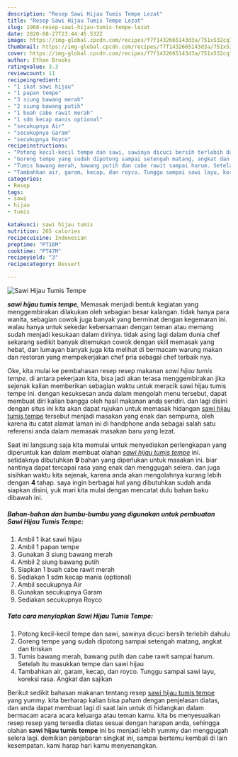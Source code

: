 ```yaml
---
description: "Resep Sawi Hijau Tumis Tempe Lezat"
title: "Resep Sawi Hijau Tumis Tempe Lezat"
slug: 1968-resep-sawi-hijau-tumis-tempe-lezat
date: 2020-08-27T23:44:45.532Z
image: https://img-global.cpcdn.com/recipes/f7f1432665143d3a/751x532cq70/sawi-hijau-tumis-tempe-foto-resep-utama.jpg
thumbnail: https://img-global.cpcdn.com/recipes/f7f1432665143d3a/751x532cq70/sawi-hijau-tumis-tempe-foto-resep-utama.jpg
cover: https://img-global.cpcdn.com/recipes/f7f1432665143d3a/751x532cq70/sawi-hijau-tumis-tempe-foto-resep-utama.jpg
author: Ethan Brooks
ratingvalue: 3.3
reviewcount: 11
recipeingredient:
- "1 ikat sawi hijau"
- "1 papan tempe"
- "3 siung bawang merah"
- "2 siung bawang putih"
- "1 buah cabe rawit merah"
- "1 sdm kecap manis optional"
- "secukupnya Air"
- "secukupnya Garam"
- "secukupnya Royco"
recipeinstructions:
- "Potong kecil-kecil tempe dan sawi, sawinya dicuci bersih terlebih dahulu"
- "Goreng tempe yang sudah dipotong sampai setengah matang, angkat dan tiriskan"
- "Tumis bawang merah, bawang putih dan cabe rawit sampai harum. Setelah itu masukkan tempe dan sawi hijau"
- "Tambahkan air, garam, kecap, dan royco. Tunggu sampai sawi layu, koreksi rasa. Angkat dan sajikan"
categories:
- Resep
tags:
- sawi
- hijau
- tumis

katakunci: sawi hijau tumis 
nutrition: 265 calories
recipecuisine: Indonesian
preptime: "PT16M"
cooktime: "PT47M"
recipeyield: "3"
recipecategory: Dessert

---
```



![Sawi Hijau Tumis Tempe](https://img-global.cpcdn.com/recipes/f7f1432665143d3a/751x532cq70/sawi-hijau-tumis-tempe-foto-resep-utama.jpg)

<b><i>sawi hijau tumis tempe</i></b>, Memasak menjadi bentuk kegiatan yang menggembirakan dilakukan oleh sebagian besar kalangan. tidak hanya para wanita, sebagian cowok juga banyak yang berminat dengan kegemaran ini. walau hanya untuk sekedar kebersamaan dengan teman atau memang sudah menjadi kesukaan dalam dirinya. tidak asing lagi dalam dunia chef sekarang sedikit banyak ditemukan cowok dengan skill memasak yang hebat, dan lumayan banyak juga kita melihat di bermacam warung makan dan restoran yang mempekerjakan chef pria sebagai chef terbaik nya.



Oke, kita mulai ke pembahasan resep resep makanan <i>sawi hijau tumis tempe</i>. di antara pekerjaan kita, bisa jadi akan terasa menggembirakan jika sejenak kalian memberikan sebagian waktu untuk meracik sawi hijau tumis tempe ini. dengan kesuksesan anda dalam mengolah menu tersebut, dapat membuat diri kalian bangga oleh hasil makanan anda sendiri. dan lagi disini dengan situs ini kita akan dapat rujukan untuk memasak hidangan <u>sawi hijau tumis tempe</u> tersebut menjadi masakan yang enak dan sempurna, oleh karena itu catat alamat laman ini di handphone anda sebagai salah satu referensi anda dalam memasak masakan baru yang lezat.


Saat ini langsung saja kita memulai untuk menyediakan perlengkapan yang diperuntuk kan dalam membuat olahan <u><i>sawi hijau tumis tempe</i></u> ini. setidaknya dibutuhkan <b>9</b> bahan yang diperlukan untuk masakan ini. biar nantinya dapat tercapai rasa yang enak dan menggugah selera. dan juga sisihkan waktu kita sejenak, karena anda akan mengolahnya kurang lebih dengan <b>4</b> tahap. saya ingin berbagai hal yang dibutuhkan sudah anda siapkan disini, yuk mari kita mulai dengan mencatat dulu bahan baku dibawah ini.

<!--inarticleads1-->

##### Bahan-bahan dan bumbu-bumbu yang digunakan untuk pembuatan Sawi Hijau Tumis Tempe:

1. Ambil 1 ikat sawi hijau
1. Ambil 1 papan tempe
1. Gunakan 3 siung bawang merah
1. Ambil 2 siung bawang putih
1. Siapkan 1 buah cabe rawit merah
1. Sediakan 1 sdm kecap manis (optional)
1. Ambil secukupnya Air
1. Gunakan secukupnya Garam
1. Sediakan secukupnya Royco




<!--inarticleads2-->

##### Tata cara menyiapkan Sawi Hijau Tumis Tempe:

1. Potong kecil-kecil tempe dan sawi, sawinya dicuci bersih terlebih dahulu
1. Goreng tempe yang sudah dipotong sampai setengah matang, angkat dan tiriskan
1. Tumis bawang merah, bawang putih dan cabe rawit sampai harum. Setelah itu masukkan tempe dan sawi hijau
1. Tambahkan air, garam, kecap, dan royco. Tunggu sampai sawi layu, koreksi rasa. Angkat dan sajikan




Berikut sedikit bahasan makanan tentang resep <u>sawi hijau tumis tempe</u> yang yummy. kita berharap kalian bisa paham dengan penjelasan diatas, dan anda dapat membuat lagi di saat lain untuk di hidangkan dalam bermacam acara acara keluarga atau teman kamu. kita bs menyesuaikan resep resep yang tersedia diatas sesuai dengan harapan anda, sehingga olahan <b>sawi hijau tumis tempe</b> ini bs menjadi lebih yummy dan menggugah selera lagi. demikian penjabaran singkat ini, sampai bertemu kembali di lain kesempatan. kami harap hari kamu menyenangkan.

